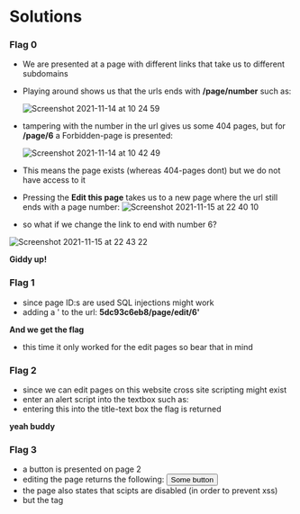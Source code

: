 # Solutions


### Flag 0

- We are presented at a page with different links that take us to different subdomains

- Playing around shows us that the urls ends with **/page/number** such as:

   ![Screenshot 2021-11-14 at 10 24 59](https://user-images.githubusercontent.com/74051842/141675417-128e5464-aa7d-460c-b35c-4f1c7a0d63bc.png)

- tampering with the number in the url gives us some 404 pages, but for **/page/6** a Forbidden-page is presented:


   ![Screenshot 2021-11-14 at 10 42 49](https://user-images.githubusercontent.com/74051842/141675787-25e64ccf-5d04-4f6f-94d1-6af273903d1d.png)

- This means the page exists (whereas 404-pages dont) but we do not have access to it 
- Pressing the **Edit this page** takes us to a new page where the url still ends with a page number:
![Screenshot 2021-11-15 at 22 40 10](https://user-images.githubusercontent.com/74051842/141857735-7ec813b1-4859-4320-af0d-aeb159cba830.png)
- so what if we change the link to end with number 6?

![Screenshot 2021-11-15 at 22 43 22](https://user-images.githubusercontent.com/74051842/141858084-e4bf25ca-b402-401d-8590-1476039cf3ec.png)

**Giddy up!**


### Flag 1

- since page ID:s are used SQL injections might work
- adding a ' to the url: **5dc93c6eb8/page/edit/6'**

**And we get the flag**

- this time it only worked for the edit pages so bear that in mind

### Flag 2

- since we can edit pages on this website cross site scripting might exist
- enter an alert script into the textbox such as: **<script>alert`Dude`</script>**
- entering this into the title-text box the flag is returned

**yeah buddy**


### Flag 3

- a button is presented on page 2
- editing the page returns the following: **<button>Some button</button>**
- the page also states that scipts are disabled (in order to prevent xss)
- but the tag <script> is not filtered if within the <button> tags

   
we enter the following:
   
       <button onclick="alert('deg')">Some button</button>
   
- pressing the button will now trigger an alert
- viewing the source returns the flag

# Takeaways

### Flag 0

- if you cant view a page, maybe you can edit it

### Flag 1

- try for SQLi when ID:s are used
- if it doesnt work for one page, try it again

### Flag 2

- if there are fields where we can edit stuff, try out XSS stuff
- try for every field

### Flag 3
   
- if scripts are filtered out you can still get an xss somehow
